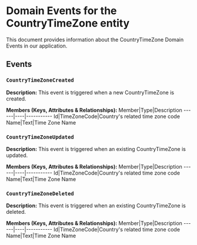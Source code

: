 # Domain Events for the CountryTimeZone entity

This document provides information about the CountryTimeZone Domain Events in our application.

## Events

### `CountryTimeZoneCreated`

**Description:**
This event is triggered when a new CountryTimeZone is created.

**Members (Keys, Attributes & Relationships):**
Member|Type|Description
------|----|-----------
Id|TimeZoneCode|Country's related time zone code
Name|Text|Time Zone Name


### `CountryTimeZoneUpdated`

**Description:** 
This event is triggered when an existing CountryTimeZone is updated.

**Members (Keys, Attributes & Relationships):**
Member|Type|Description
------|----|-----------
Id|TimeZoneCode|Country's related time zone code
Name|Text|Time Zone Name


### `CountryTimeZoneDeleted`

**Description:**
This event is triggered when an existing CountryTimeZone is deleted.

**Members (Keys, Attributes & Relationships):**
Member|Type|Description
------|----|-----------
Id|TimeZoneCode|Country's related time zone code
Name|Text|Time Zone Name

